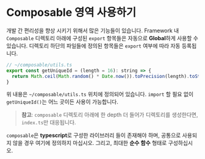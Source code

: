 # Composable 영역 사용하기
개발 간 편리성을 향상 시키기 위해서 많은 기능들이 있습니다. Framework 내 `Composable` 디렉토리 아래에 구성된 `export` 항목들은 자동으로 **Global**하게 사용할 수 있습니다. 디렉토리 하단의 파일들에 정의된 항목들은 `export` 여부에 따라 자동 등록됩니다.
```js
// ~/composable/utils.ts
export const getUniqueId = (length = 16): string => {
  return Math.ceil(Math.random() * Date.now()).toPrecision(length).toString().replace('.', '')
}
```
위 내용은 `~/composable/utils.ts` 위치에 정의되어 있습니다. `import` 할 필요 없이 `getUniqueId()`는 어느 곳이든 사용이 가능합니다.
> **참고**: `composable` 디렉토리 아래에 한 depth 더 들어가 디렉토리를 생성한다면, `index.ts`만 대응됩니다.

`composable`은 **typescript**로 구성한 라이브러리 들이 존재해야 하며, 공통으로 사용되지 않을 경우 여기에 정의하지 마십시오. 그리고, 최대한 **순수 함수** 형태로 구성하십시오.